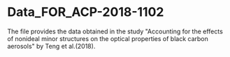 # Data_FOR_ACP-2018-1102
The file provides the data obtained in the study "Accounting for the effects of nonideal minor structures on the
optical properties of black carbon aerosols" by Teng et al.(2018).
